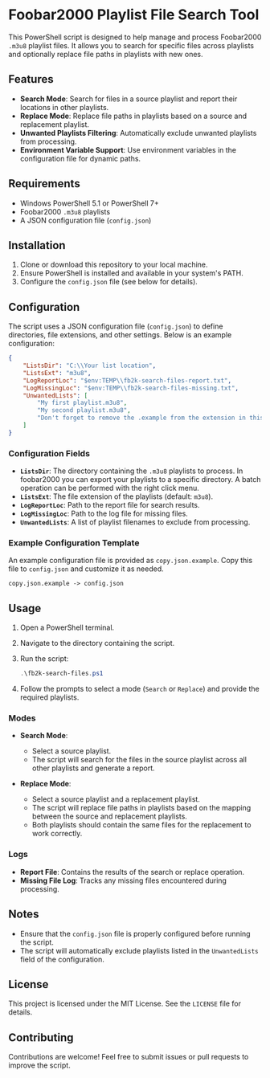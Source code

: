# Foobar2000 Playlist File Search Tool

This PowerShell script is designed to help manage and process Foobar2000 `.m3u8` playlist files. It allows you to search for specific files across playlists and optionally replace file paths in playlists with new ones.

## Features

- **Search Mode**: Search for files in a source playlist and report their locations in other playlists.
- **Replace Mode**: Replace file paths in playlists based on a source and replacement playlist.
- **Unwanted Playlists Filtering**: Automatically exclude unwanted playlists from processing.
- **Environment Variable Support**: Use environment variables in the configuration file for dynamic paths.

## Requirements

- Windows PowerShell 5.1 or PowerShell 7+
- Foobar2000 `.m3u8` playlists
- A JSON configuration file (`config.json`)

## Installation

1. Clone or download this repository to your local machine.
2. Ensure PowerShell is installed and available in your system's PATH.
3. Configure the `config.json` file (see below for details).

## Configuration

The script uses a JSON configuration file (`config.json`) to define directories, file extensions, and other settings. Below is an example configuration:

```json
{
    "ListsDir": "C:\\Your list location",
    "ListsExt": "m3u8",
    "LogReportLoc": "$env:TEMP\\fb2k-search-files-report.txt",
    "LogMissingLoc": "$env:TEMP\\fb2k-search-files-missing.txt",
    "UnwantedLists": [
        "My first playlist.m3u8",
        "My second playlist.m3u8",
        "Don't forget to remove the .example from the extension in this file.m3u8"
    ]
}
```

### Configuration Fields

- **`ListsDir`**: The directory containing the `.m3u8` playlists to process. In foobar2000 you can export your playlists to a specific directory. A batch operation can be performed with the right click menu.
- **`ListsExt`**: The file extension of the playlists (default: `m3u8`).
- **`LogReportLoc`**: Path to the report file for search results.
- **`LogMissingLoc`**: Path to the log file for missing files.
- **`UnwantedLists`**: A list of playlist filenames to exclude from processing.

### Example Configuration Template

An example configuration file is provided as `copy.json.example`. Copy this file to `config.json` and customize it as needed.

```plaintext
copy.json.example -> config.json
```

## Usage

1. Open a PowerShell terminal.
2. Navigate to the directory containing the script.
3. Run the script:

   ```powershell
   .\fb2k-search-files.ps1
   ```

4. Follow the prompts to select a mode (`Search` or `Replace`) and provide the required playlists.

### Modes

- **Search Mode**:
  - Select a source playlist.
  - The script will search for the files in the source playlist across all other playlists and generate a report.

- **Replace Mode**:
  - Select a source playlist and a replacement playlist.
  - The script will replace file paths in playlists based on the mapping between the source and replacement playlists.
  - Both playlists should contain the same files for the replacement to work correctly.

### Logs

- **Report File**: Contains the results of the search or replace operation.
- **Missing File Log**: Tracks any missing files encountered during processing.

## Notes

- Ensure that the `config.json` file is properly configured before running the script.
- The script will automatically exclude playlists listed in the `UnwantedLists` field of the configuration.

## License

This project is licensed under the MIT License. See the `LICENSE` file for details.

## Contributing

Contributions are welcome! Feel free to submit issues or pull requests to improve the script.
